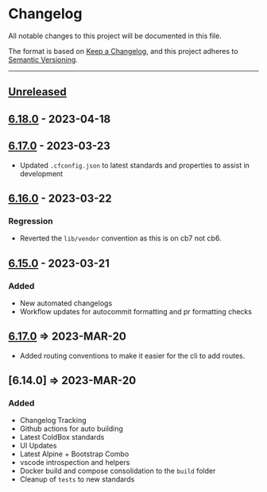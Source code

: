 # Changelog

All notable changes to this project will be documented in this file.

The format is based on [Keep a Changelog](https://keepachangelog.com/en/1.0.0/),
and this project adheres to [Semantic Versioning](https://semver.org/spec/v2.0.0.html).

* * *

## [Unreleased]

## [6.18.0] - 2023-04-18

## [6.17.0] - 2023-03-23

-   Updated `.cfconfig.json` to latest standards and properties to assist in development

## [6.16.0] - 2023-03-22

### Regression

-   Reverted the `lib/vendor` convention as this is on cb7 not cb6.

## [6.15.0] - 2023-03-21

### Added

-   New automated changelogs
-   Workflow updates for autocommit formatting and pr formatting checks

## [6.17.0] => 2023-MAR-20

-   Added routing conventions to make it easier for the cli to add routes.

## [6.14.0] => 2023-MAR-20

### Added

-   Changelog Tracking
-   Github actions for auto building
-   Latest ColdBox standards
-   UI Updates
-   Latest Alpine + Bootstrap Combo
-   vscode introspection and helpers
-   Docker build and compose consolidation to the `build` folder
-   Cleanup of `tests` to new standards

[Unreleased]: https://github.com/coldbox-templates/supersimple/compare/v6.18.0...HEAD

[6.18.0]: https://github.com/coldbox-templates/supersimple/compare/v6.17.0...v6.18.0

[6.17.0]: https://github.com/coldbox-templates/supersimple/compare/v6.16.0...v6.17.0

[6.16.0]: https://github.com/coldbox-templates/supersimple/compare/v6.15.0...v6.16.0

[6.15.0]: https://github.com/coldbox-templates/supersimple/compare/500b6b7f0f95cc6ab417d5abfedf2ef1a9d77e99...v6.15.0

